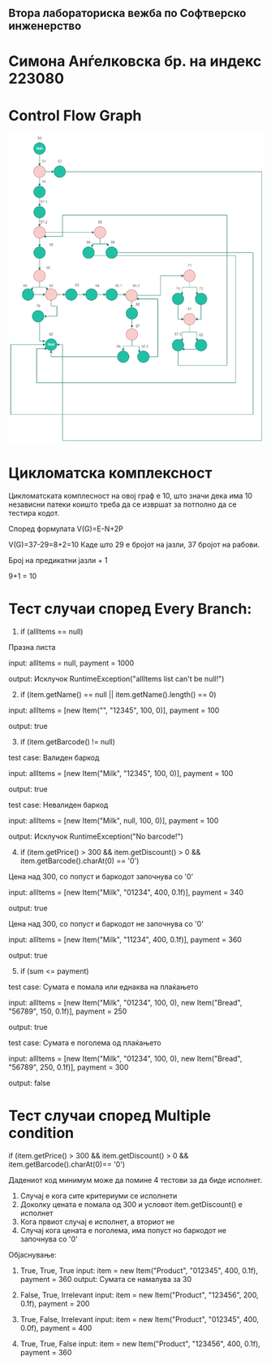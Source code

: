 ## Втора лабораториска вежба по Софтверско инженерство
# Симона Анѓелковска бр. на индекс 223080

# Control Flow Graph

![Alt text](https://github.com/AnSimona/SI_2024_lab2_223080/blob/master/final_diagram.png?raw=true)

# Цикломатска комплексност

Цикломатската комплесност на овој граф е 10, што значи дека има 10 независни патеки коишто треба да се извршат за потполно да се тестира кодот. 

Според формулата V(G)=E-N+2P

V(G)=37-29=8+2=10 Каде што 29 е бројот на јазли, 37 бројот на рабови.

Број на предикатни јазли + 1 

9+1 = 10

# Тест случаи според Every Branch:

1. if (allItems == null)
   
Празна листа

input: allItems = null, payment = 1000

output: Исклучок RuntimeException("allItems list can't be null!")


2. if (item.getName() == null || item.getName().length() == 0)
   
input: allItems = [new Item("", "12345", 100, 0)], payment = 100

output: true


3. if (item.getBarcode() != null)
   
test case: Валиден баркод

input: allItems = [new Item("Milk", "12345", 100, 0)], payment = 100

output: true

test case: Невалиден баркод

input: allItems = [new Item("Milk", null, 100, 0)], payment = 100

output: Исклучок RuntimeException("No barcode!")


4. if (item.getPrice() > 300 && item.getDiscount() > 0 && item.getBarcode().charAt(0) == '0')

Цена над 300, со попуст и баркодот започнува со '0'

input: allItems = [new Item("Milk", "01234", 400, 0.1f)], payment = 340

output: true

Цена над 300, со попуст и баркодот не започнува со '0'

input: allItems = [new Item("Milk", "11234", 400, 0.1f)], payment = 360

output: true


5. if (sum <= payment)

test case: Сумата е помала или еднаква на плаќањето

input: allItems = [new Item("Milk", "01234", 100, 0), new Item("Bread", "56789", 150, 0.1f)], payment = 250

output: true

test case: Сумата е поголема од плаќањето

input: allItems = [new Item("Milk", "01234", 100, 0), new Item("Bread", "56789", 250, 0.1f)], payment = 300

output: false


#  Тест случаи според Multiple condition
if (item.getPrice() > 300 && item.getDiscount() > 0 && item.getBarcode().charAt(0)== '0')

Дадениот код минимум може да помине 4 тестови за да биде исполнет. 
1. Случај е кога сите критериуми се исполнети 
2. Доколку цената е помала од 300 и условот item.getDiscount() е исполнет
3. Кога првиот случај е исполнет, а вториот не
4. Случај кога цената е поголема, има попуст но баркодот не започнува со '0'

Објаснување: 

1. True, True, True
input: item = new Item("Product", "012345", 400, 0.1f), payment = 360
output: Сумата се намалува за 30

2. False, True, Irrelevant
input: item = new Item("Product", "123456", 200, 0.1f), payment = 200

3. True, False, Irrelevant
input: item = new Item("Product", "012345", 400, 0.0f), payment = 400

4. True, True, False
input: item = new Item("Product", "123456", 400, 0.1f), payment = 360

